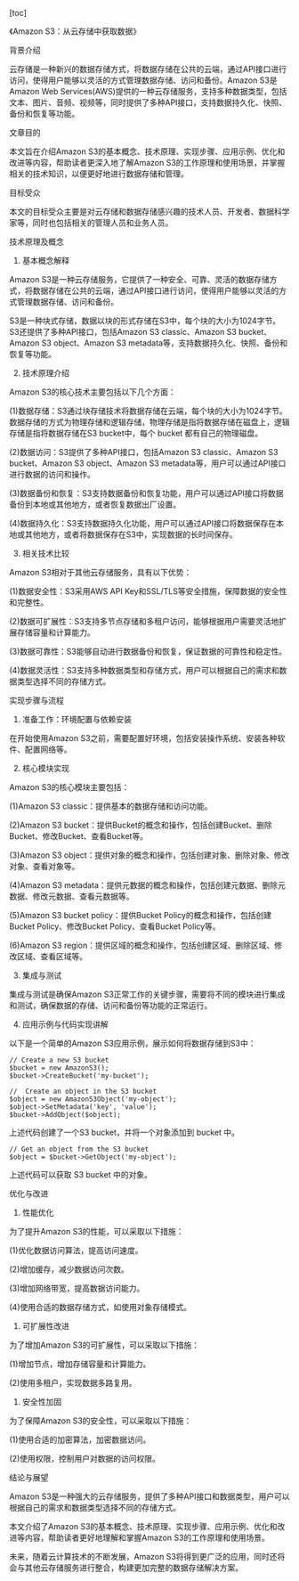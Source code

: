 
[toc]                    
                
                
《Amazon S3：从云存储中获取数据》

背景介绍

云存储是一种新兴的数据存储方式，将数据存储在公共的云端，通过API接口进行访问，使得用户能够以灵活的方式管理数据存储、访问和备份。Amazon S3是Amazon Web Services(AWS)提供的一种云存储服务，支持多种数据类型，包括文本、图片、音频、视频等，同时提供了多种API接口，支持数据持久化、快照、备份和恢复等功能。

文章目的

本文旨在介绍Amazon S3的基本概念、技术原理、实现步骤、应用示例、优化和改进等内容，帮助读者更深入地了解Amazon S3的工作原理和使用场景，并掌握相关的技术知识，以便更好地进行数据存储和管理。

目标受众

本文的目标受众主要是对云存储和数据存储感兴趣的技术人员、开发者、数据科学家等，同时也包括相关的管理人员和业务人员。

技术原理及概念

1. 基本概念解释

Amazon S3是一种云存储服务，它提供了一种安全、可靠、灵活的数据存储方式，将数据存储在公共的云端，通过API接口进行访问，使得用户能够以灵活的方式管理数据存储、访问和备份。

S3是一种块式存储，数据以块的形式存储在S3中，每个块的大小为1024字节。S3还提供了多种API接口，包括Amazon S3 classic、Amazon S3  bucket、Amazon S3 object、Amazon S3 metadata等，支持数据持久化、快照、备份和恢复等功能。

2. 技术原理介绍

Amazon S3的核心技术主要包括以下几个方面：

(1)数据存储：S3通过块存储技术将数据存储在云端，每个块的大小为1024字节。数据存储的方式为物理存储和逻辑存储，物理存储是指将数据存储在磁盘上，逻辑存储是指将数据存储在S3 bucket中，每个 bucket 都有自己的物理磁盘。

(2)数据访问：S3提供了多种API接口，包括Amazon S3 classic、Amazon S3  bucket、Amazon S3 object、Amazon S3 metadata等，用户可以通过API接口进行数据的访问和操作。

(3)数据备份和恢复：S3支持数据备份和恢复功能，用户可以通过API接口将数据备份到本地或其他地方，或者恢复数据出厂设置。

(4)数据持久化：S3支持数据持久化功能，用户可以通过API接口将数据保存在本地或其他地方，或者将数据保存在S3中，实现数据的长时间保存。

3. 相关技术比较

Amazon S3相对于其他云存储服务，具有以下优势：

(1)数据安全性：S3采用AWS API Key和SSL/TLS等安全措施，保障数据的安全性和完整性。

(2)数据可扩展性：S3支持多节点存储和多租户访问，能够根据用户需要灵活地扩展存储容量和计算能力。

(3)数据可靠性：S3能够自动进行数据备份和恢复，保证数据的可靠性和稳定性。

(4)数据灵活性：S3支持多种数据类型和存储方式，用户可以根据自己的需求和数据类型选择不同的存储方式。

实现步骤与流程

1. 准备工作：环境配置与依赖安装

在开始使用Amazon S3之前，需要配置好环境，包括安装操作系统、安装各种软件、配置网络等。

2. 核心模块实现

Amazon S3的核心模块主要包括：

(1)Amazon S3 classic：提供基本的数据存储和访问功能。

(2)Amazon S3 bucket：提供Bucket的概念和操作，包括创建Bucket、删除Bucket、修改Bucket、查看Bucket等。

(3)Amazon S3 object：提供对象的概念和操作，包括创建对象、删除对象、修改对象、查看对象等。

(4)Amazon S3 metadata：提供元数据的概念和操作，包括创建元数据、删除元数据、修改元数据、查看元数据等。

(5)Amazon S3 bucket policy：提供Bucket Policy的概念和操作，包括创建Bucket Policy、修改Bucket Policy、查看Bucket Policy等。

(6)Amazon S3 region：提供区域的概念和操作，包括创建区域、删除区域、修改区域、查看区域等。

3. 集成与测试

集成与测试是确保Amazon S3正常工作的关键步骤，需要将不同的模块进行集成和测试，确保数据的存储、访问和备份等功能的正常运行。

4. 应用示例与代码实现讲解

以下是一个简单的Amazon S3应用示例，展示如何将数据存储到S3中：

```
// Create a new S3 bucket
$bucket = new AmazonS3();
$bucket->CreateBucket('my-bucket');

//  Create an object in the S3 bucket
$object = new AmazonS3Object('my-object');
$object->SetMetadata('key', 'value');
$bucket->AddObject($object);
```

上述代码创建了一个S3 bucket，并将一个对象添加到 bucket 中。

```
// Get an object from the S3 bucket
$object = $bucket->GetObject('my-object');
```

上述代码可以获取 S3 bucket 中的对象。

优化与改进

1. 性能优化

为了提升Amazon S3的性能，可以采取以下措施：

(1)优化数据访问算法，提高访问速度。

(2)增加缓存，减少数据访问次数。

(3)增加网络带宽，提高数据访问能力。

(4)使用合适的数据存储方式，如使用对象存储模式。

1. 可扩展性改进

为了增加Amazon S3的可扩展性，可以采取以下措施：

(1)增加节点，增加存储容量和计算能力。

(2)使用多租户，实现数据多路复用。

1. 安全性加固

为了保障Amazon S3的安全性，可以采取以下措施：

(1)使用合适的加密算法，加密数据访问。

(2)使用权限，控制用户对数据的访问权限。

结论与展望

Amazon S3是一种强大的云存储服务，提供了多种API接口和数据类型，用户可以根据自己的需求和数据类型选择不同的存储方式。

本文介绍了Amazon S3的基本概念、技术原理、实现步骤、应用示例、优化和改进等内容，帮助读者更好地理解和掌握Amazon S3的工作原理和使用场景。

未来，随着云计算技术的不断发展，Amazon S3将得到更广泛的应用，同时还将会与其他云存储服务进行整合，构建更加完整的数据存储解决方案。

